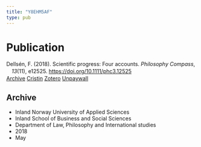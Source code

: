 ```yaml
---
title: "Y8EHM5AF"
type: pub
---
```

<h1>Publication</h1>
<article id="csl-bib-container-Y8EHM5AF" class="csl-bib-container">
  <div class="csl-bib-body" style="line-height: 1.35; padding-left: 1em; text-indent:-1em;">
  <div class="csl-entry">Dells&#xE9;n, F. (2018). Scientific progress: Four accounts. <i>Philosophy Compass</i>, <i>13</i>(11), e12525. <a href="https://doi.org/10.1111/phc3.12525">https://doi.org/10.1111/phc3.12525</a></div>
</div>
  <div class="csl-bib-buttons">
    <a href="#taxonomy-article-Y8EHM5AF" class="csl-bib-button">Archive</a>
    <a href alt="Cristin URL" class="csl-bib-button">Cristin</a>
    <a href alt="Zotero URL" class="csl-bib-button">Zotero</a>
    <a href="https://onlinelibrary.wiley.com/doi/pdfdirect/10.1111/phc3.12525" class="csl-bib-button">Unpaywall</a>
  </div>
  <div id="csl-bib-meta-container-Y8EHM5AF"></div>
</article>
<div id="csl-bib-meta-Y8EHM5AF" class="csl-bib-meta">
  <article id="taxonomy-article-Y8EHM5AF" class="taxonomy-article">
    <h1>Archive</h1>
    <ul>
      <li>Inland Norway University of Applied Sciences</li>
      <li>Inland School of Business and Social Sciences</li>
      <li>Department of Law, Philosophy and International studies</li>
      <li>2018</li>
      <li>May</li>
    </ul>
  </article>
</div>
